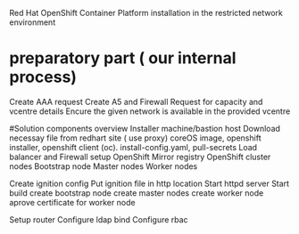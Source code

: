 Red Hat OpenShift Container Platform installation in the restricted network environment

# preparatory part ( our internal process)
Create AAA request
Create A5 and Firewall
Request for capacity and vcentre details
Encure the given network is available in the provided vcentre


#Solution components overview
Installer machine/bastion host
Download necessay file from redhart site ( use proxy)
coreOS image, openshift installer, openshift client (oc). install-config.yaml, pull-secrets
Load balancer and Firewall
setup OpenShift Mirror registry
OpenShift cluster nodes
   Bootstrap node
   Master nodes
   Worker nodes

Create ignition config 
Put ignition file in http location 
Start httpd server
Start build
	create bootstrap node
	create master nodes
	create worker node
	aprove certificate for worker node

Setup router
Configure ldap bind 
Configure  rbac 

